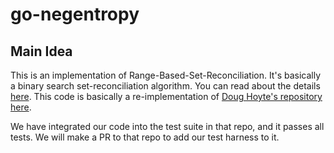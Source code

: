 # go-negentropy

## Main Idea

This is an implementation of Range-Based-Set-Reconciliation. It's basically a binary search set-reconciliation algorithm. You can read about the details [here](https://logperiodic.com/rbsr.html). This code is basically a re-implementation of [Doug Hoyte's repository here](https://github.com/hoytech/negentropy).

We have integrated our code into the test suite in that repo, and it passes all tests. We will make a PR to that repo to add our test harness to it.

